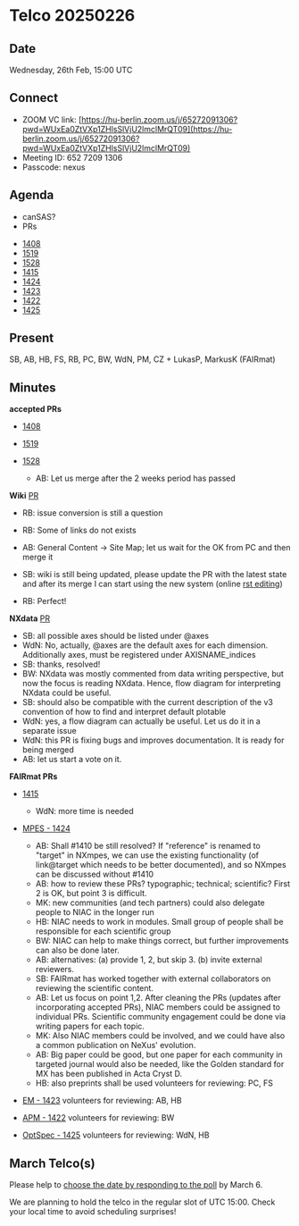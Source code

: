 Telco 20250226
==============

Date
----

Wednesday, 26th Feb, 15:00 UTC


Connect
-------
* ZOOM VC link: [https://hu-berlin.zoom.us/j/65272091306?pwd=WUxEa0ZtVXp1ZHlsSlVjU2lmclMrQT09](https://hu-berlin.zoom.us/j/65272091306?pwd=WUxEa0ZtVXp1ZHlsSlVjU2lmclMrQT09)
* Meeting ID: 652 7209 1306
* Passcode: nexus

Agenda
------
* canSAS?
* PRs  

- [1408](https://github.com/nexusformat/definitions/pull/1408)
- [1519](https://github.com/nexusformat/definitions/pull/1519)
- [1528](https://github.com/nexusformat/definitions/pull/1528)
- [1415](https://github.com/nexusformat/definitions/pull/1415)
- [1424](https://github.com/nexusformat/definitions/pull/1424)
- [1423](https://github.com/nexusformat/definitions/pull/1423)
- [1422](https://github.com/nexusformat/definitions/pull/1422)
- [1425](https://github.com/nexusformat/definitions/pull/1425)


Present
-------
SB, AB, HB, FS, RB, PC, BW, WdN, PM, CZ  + LukasP, MarkusK (FAIRmat)

Minutes
-------
**accepted PRs**

- [1408](https://github.com/nexusformat/definitions/pull/1408) 
- [1519](https://github.com/nexusformat/definitions/pull/1519)
- [1528](https://github.com/nexusformat/definitions/pull/1528)

  - AB: Let us merge after the 2 weeks period has passed

**Wiki**
[PR](https://github.com/nexusformat/wiki/pull/14)

- RB: issue conversion is still a question

- RB: Some of links do not exists

- AB: General Content -> Site Map; let us wait for the OK from PC and then merge it

- SB: wiki is still being updated, please update the PR with the latest state and after its merge I can start using the new system (online [rst editing](https://rsted.info.ucl.ac.be/))

- RB: Perfect!

**NXdata**
[PR](https://github.com/nexusformat/definitions/pull/1396)

- SB: all possible axes should be listed under @axes
- WdN: No, actually, @axes are the default axes for each dimension. Additionally axes, must be registered under AXISNAME_indices
- SB: thanks, resolved!
- BW: NXdata was mostly commented from data writing perspective, but now the focus is reading NXdata. Hence, flow diagram for interpreting NXdata could be useful.
- SB: should also be compatible with the current description of the v3 convention of how to find and interpret default plotable
- WdN: yes, a flow diagram can actually be useful. Let us do it in a separate issue
- WdN: this PR is fixing bugs and improves documentation. It is ready for being merged
- AB: let us start a vote on it.

**FAIRmat PRs**

- [1415](https://github.com/nexusformat/definitions/pull/1415) 

  - WdN: more time is needed
 
- [MPES - 1424](https://github.com/nexusformat/definitions/pull/1424) 

  - AB: Shall #1410 be still resolved? If "reference" is renamed to "target" in NXmpes, we can use the existing functionality (of link\@target which needs to be better documented), and so NXmpes can be discussed without #1410
  - AB: how to review these PRs? typographic; technical; scientific? First 2 is OK, but point 3 is difficult.
  - MK: new communities (and tech partners) could also delegate people to NIAC in the longer run
  - HB: NIAC needs to work in modules. Small group of people shall be responsible for each scientific group
  - BW: NIAC can help to make things correct, but further improvements can also be done later.
  - AB: alternatives: (a) provide 1, 2, but skip 3. (b) invite external reviewers.
  - SB: FAIRmat has worked together with external collaborators on reviewing the scientific content.
  - AB: Let us focus on point 1,2. After cleaning the PRs (updates after incorporating accepted PRs), NIAC members could be assigned to individual PRs. Scientific community engagement could be done via writing papers for each topic.
  - MK: Also NIAC members could be involved, and we could have also a common publication on NeXus' evolution.
  - AB: Big paper could be good, but one paper for each community in targeted journal would also be needed, like the Golden standard for MX has been published in Acta Cryst D.
  - HB: also preprints shall be used volunteers for reviewing: PC, FS

- [EM - 1423](https://github.com/nexusformat/definitions/pull/1423)
  volunteers for reviewing: AB, HB

- [APM - 1422](https://github.com/nexusformat/definitions/pull/1422)
  volunteers for reviewing: BW

- [OptSpec - 1425](https://github.com/nexusformat/definitions/pull/1425)
  volunteers for reviewing: WdN, HB




March Telco(s)
--------------

Please help to [choose the date by responding to the poll](https://doodle.com/group-poll/participate/aKznVqGe) by March 6.

We are planning to hold the telco in the regular slot of UTC 15:00. Check your local time to avoid scheduling surprises!
